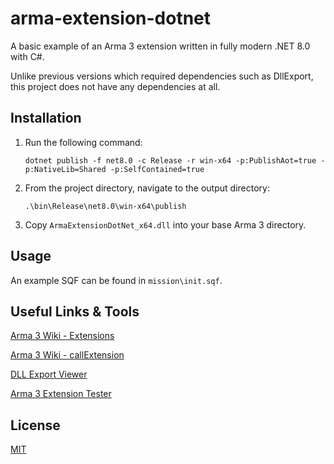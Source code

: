 # arma-extension-dotnet

A basic example of an Arma 3 extension written in fully modern .NET 8.0 with C#.

Unlike previous versions which required dependencies such as DllExport, this project does not have any dependencies at all.

## Installation

1. Run the following command:
    ```
    dotnet publish -f net8.0 -c Release -r win-x64 -p:PublishAot=true -p:NativeLib=Shared -p:SelfContained=true
    ```

2. From the project directory, navigate to the output directory:
    ```
    .\bin\Release\net8.0\win-x64\publish
    ```

3. Copy `ArmaExtensionDotNet_x64.dll` into your base Arma 3 directory.

## Usage

An example SQF can be found in `mission\init.sqf`.

## Useful Links & Tools

[Arma 3 Wiki - Extensions](https://community.bistudio.com/wiki/Extensions)

[Arma 3 Wiki - callExtension](https://community.bistudio.com/wiki/callExtension)

[DLL Export Viewer](https://www.nirsoft.net/utils/dll_export_viewer.html)

[Arma 3 Extension Tester](http://killzonekid.com/arma-3-extension-tester-callextension-exe-callextension_x64-exe/)

## License

[MIT](https://choosealicense.com/licenses/mit/)
